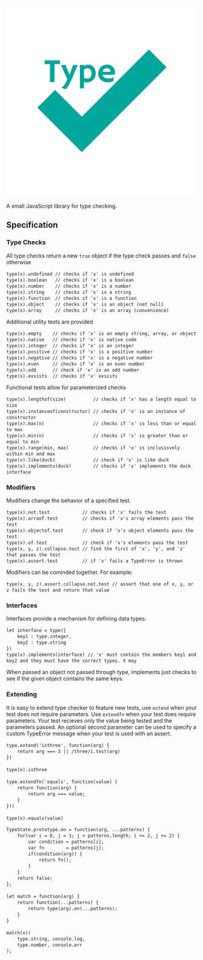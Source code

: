 <img src='docs/logo.png'>

A small JavaScript library for type checking.

## Specification

### Type Checks

All type checks return a new `true` object if the type check passes
and `false` otherwise
```
type(x).undefined // checks if 'x' is undefined
type(x).boolean   // checks if 'x' is a boolean
type(x).number    // checks if 'x' is a number
type(x).string    // checks if 'x' is a string
type(x).function  // checks if 'x' is a function
type(x).object    // checks if 'x' is an object (not null)
type(x).array     // checks if 'x' is an array (convenience)
```

Additional utility tests are provided
```
type(x).empty    // checks if 'x' is an empty string, array, or object
type(x).native   // checks if 'x' is native code
type(x).integer  // checks if 'x' is an integer
type(x).positive // checks if 'x' is a positive number
type(x).negative // checks if 'x' is a negative number
type(x).even     // checks if 'x' is an even number
type(x).odd      // check if 'x' is an odd number
type(x).exsists  // checks if 'x' exsists
```

Functional tests allow for parameterized checks
```
type(x).lengthof(size)          // checks if 'x' has a length equal to size
type(x).instanceof(constructor) // checks if 'x' is an instance of constructor
type(x).max(n)                  // checks if 'x' is less than or equal to max
type(x).min(n)                  // checks if 'x' is greater than or equal to min
type(x).range(min, max)         // checks if 'x' is inclusisvely within min and max
type(x).like(duck)              // check if 'x' is like duck
type(x).implements(duck)        // checks if 'x' implements the duck interface
```

### Modifiers

Modifiers change the behavior of a specified test.
```
type(x).not.test            // checks if 'x' fails the test
type(x).arraof.test         // checks if 'x's array elements pass the test
type(x).objectof.test       // check if 'x's object elements pass the test
type(x).of.test             // check if 'x's elements pass the test
type(x, y, z).collapse.test // find the first of 'x', 'y', and 'z' that passes the test
type(x).assert.test         // if 'x' fails a TypeError is thrown
```

Modifiers can be cominded together. For example:
```
type(x, y, z).assert.collapse.not.test // assert that one of x, y, or z fails the test and return that value
```

### Interfaces

Interfaces provide a mechanism for defining data types.
```
let interface = type({
    key1 : type.integer,
    key2 : type.string
})
type(x).implements(interface) // 'x' must contain the members key1 and key2 and they must have the correct types. X may
```

When passed an object not passed through type, implements just checks to
see if the given object contains the same keys.

### Extending

It is easy to extend type checker to feature new tests, use `extend` when
your test does not require parameters. Use `extendfn` when your test
does require parameters. Your test recieves only the value being tested
and the parameters passed. An optional second parameter can be used to
specify a custom TypeError message when your test is used with an assert.
```
type.extend('isthree', function(arg) {
    return arg === 3 || /three/i.test(arg)
})

type(x).isthree

type.extendfn('equals', function(value) {
    return function(arg) {
        return arg === value;
    }
}))

type(x).equals(value)
```

```
TypeState.prototype.on = function(arg, ...patterns) {
    for(var i = 0, j = 1; j < patterns.length; i += 2, j += 2) {
        var condition = patterns[i];
        var fn        = patterns[j];
        if(condition(arg)) {
            return fn();
        }
    }
    return false;
};

let match = function(arg) {
    return function(...patterns) {
        return type(arg).on(...patterns);
    }
}

match(x)(
    type.string, console.log,
    type.number, console.err
);
```